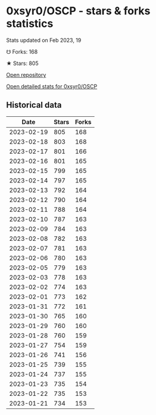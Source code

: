 # 0xsyr0/OSCP - stars & forks statistics

Stats updated on Feb 2023, 19

☋ Forks: 168

★ Stars: 805

[Open repository](https://github.com/0xsyr0/OSCP)

[Open detailed stats for 0xsyr0/OSCP](https://reviewgithub.com/rep/0xsyr0/OSCP)

## Historical data
| Date | Stars | Forks |
|------|-------|-------|
| 2023-02-19 | 805 | 168 | 
| 2023-02-18 | 803 | 168 | 
| 2023-02-17 | 801 | 166 | 
| 2023-02-16 | 801 | 165 | 
| 2023-02-15 | 799 | 165 | 
| 2023-02-14 | 797 | 165 | 
| 2023-02-13 | 792 | 164 | 
| 2023-02-12 | 790 | 164 | 
| 2023-02-11 | 788 | 164 | 
| 2023-02-10 | 787 | 163 | 
| 2023-02-09 | 784 | 163 | 
| 2023-02-08 | 782 | 163 | 
| 2023-02-07 | 781 | 163 | 
| 2023-02-06 | 780 | 163 | 
| 2023-02-05 | 779 | 163 | 
| 2023-02-03 | 778 | 163 | 
| 2023-02-02 | 774 | 163 | 
| 2023-02-01 | 773 | 162 | 
| 2023-01-31 | 772 | 161 | 
| 2023-01-30 | 765 | 160 | 
| 2023-01-29 | 760 | 160 | 
| 2023-01-28 | 760 | 159 | 
| 2023-01-27 | 754 | 159 | 
| 2023-01-26 | 741 | 156 | 
| 2023-01-25 | 739 | 155 | 
| 2023-01-24 | 737 | 155 | 
| 2023-01-23 | 735 | 154 | 
| 2023-01-22 | 735 | 153 | 
| 2023-01-21 | 734 | 153 | 


